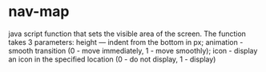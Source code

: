 # nav-map
java script function that sets the visible area of ​​the screen.
The function takes 3 parameters: 
height — indent from the bottom in px; 
animation - smooth transition (0 - move immediately, 1 - move smoothly); 
icon - display an icon in the specified location (0 - do not display, 1 - display)
